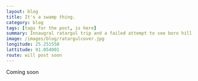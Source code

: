 ```yaml
---
layout: blog
title: It's a swamp thing.
category: blog
tags: [tags for the post, is here]  
summary: Innaugral ratargul trip and a failed attempt to see boro hill falls in panthumai
image: /images/blog/ratargulcover.jpg
longitude: 25.251558
lattitude: 91.054001
route: will post soon
---
```



Coming soon
